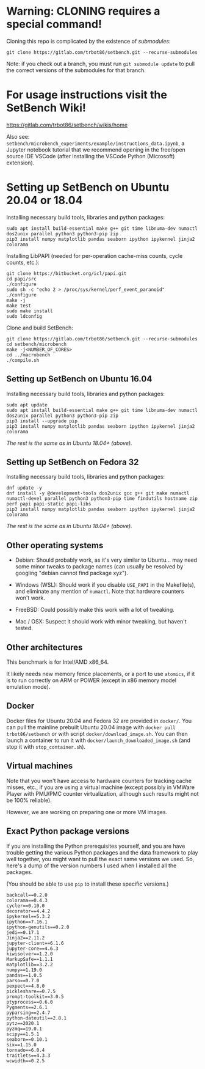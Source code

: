 # Warning: CLONING requires a special command!

Cloning this repo is complicated by the existence of *submodules*:

```
git clone https://gitlab.com/trbot86/setbench.git --recurse-submodules
```

Note: if you check out a branch, you must run `git submodule update` to pull the correct versions of the submodules for that branch.

# For usage instructions visit the SetBench Wiki!
https://gitlab.com/trbot86/setbench/wikis/home

Also see: `setbench/microbench_experiments/example/instructions_data.ipynb`, a Jupyter notebook tutorial that we recommend opening in the free/open source IDE VSCode (after installing the VSCode Python (Microsoft) extension).

# Setting up SetBench on Ubuntu 20.04 or 18.04

Installing necessary build tools, libraries and python packages:
```
sudo apt install build-essential make g++ git time libnuma-dev numactl dos2unix parallel python3 python3-pip zip
pip3 install numpy matplotlib pandas seaborn ipython ipykernel jinja2 colorama
```

Installing LibPAPI (needed for per-operation cache-miss counts, cycle counts, etc.):
```
git clone https://bitbucket.org/icl/papi.git
cd papi/src
./configure
sudo sh -c "echo 2 > /proc/sys/kernel/perf_event_paranoid"
./configure
make -j
make test
sudo make install
sudo ldconfig
```

Clone and build SetBench:
```
git clone https://gitlab.com/trbot86/setbench.git --recurse-submodules
cd setbench/microbench
make -j<NUMBER_OF_CORES>
cd ../macrobench
./compile.sh
```

## Setting up SetBench on Ubuntu 16.04

Installing necessary build tools, libraries and python packages:
```
sudo apt update
sudo apt install build-essential make g++ git time libnuma-dev numactl dos2unix parallel python3 python3-pip zip
pip3 install --upgrade pip
pip3 install numpy matplotlib pandas seaborn ipython ipykernel jinja2 colorama
```

*The rest is the same as in Ubuntu 18.04+ (above).*

## Setting up SetBench on Fedora 32

Installing necessary build tools, libraries and python packages:
```
dnf update -y
dnf install -y @development-tools dos2unix gcc g++ git make numactl numactl-devel parallel python3 python3-pip time findutils hostname zip perf papi papi-static papi-libs
pip3 install numpy matplotlib pandas seaborn ipython ipykernel jinja2 colorama
```

*The rest is the same as in Ubuntu 18.04+ (above).*

## Other operating systems

- Debian: Should probably work, as it's very similar to Ubuntu... may need some minor tweaks to package names (can usually be resolved by googling "debian cannot find package xyz").

- Windows (WSL): Should work if you disable `USE_PAPI` in the Makefile(s), and eliminate any mention of `numactl`. Note that hardware counters won't work.

- FreeBSD: Could possibly make this work with a lot of tweaking.

- Mac / OSX: Suspect it should work with minor tweaking, but haven't tested.

## Other architectures

This benchmark is for Intel/AMD x86_64.

It likely needs new memory fence placements, or a port to use `atomics`, if it is to run correctly on ARM or POWER (except in x86 memory model emulation mode).

## Docker

Docker files for Ubuntu 20.04 and Fedora 32 are provided in `docker/`. You can pull the mainline prebuilt Ubuntu 20.04 image with `docker pull trbot86/setbench` or with script `docker/download_image.sh`. You can then launch a container to run it with `docker/launch_downloaded_image.sh` (and stop it with `stop_container.sh`).

## Virtual machines

Note that you won't have access to hardware counters for tracking cache misses, etc., if you are using a virtual machine (except possibly in VMWare Player with PMU/PMC counter virtualization, although such results might not be 100% reliable).

However, we are working on preparing one or more VM images.

## Exact Python package versions

If you are installing the Python prerequisites yourself, and you are have trouble getting the various Python packages and the data framework to play well together, you might want to pull the exact same versions we used. So, here's a dump of the version numbers I used when I installed all the packages.

(You should be able to use `pip` to install these specific versions.)

```
backcall==0.2.0
colorama==0.4.3
cycler==0.10.0
decorator==4.4.2
ipykernel==5.3.2
ipython==7.16.1
ipython-genutils==0.2.0
jedi==0.17.1
Jinja2==2.11.2
jupyter-client==6.1.6
jupyter-core==4.6.3
kiwisolver==1.2.0
MarkupSafe==1.1.1
matplotlib==3.2.2
numpy==1.19.0
pandas==1.0.5
parso==0.7.0
pexpect==4.8.0
pickleshare==0.7.5
prompt-toolkit==3.0.5
ptyprocess==0.6.0
Pygments==2.6.1
pyparsing==2.4.7
python-dateutil==2.8.1
pytz==2020.1
pyzmq==19.0.1
scipy==1.5.1
seaborn==0.10.1
six==1.15.0
tornado==6.0.4
traitlets==4.3.3
wcwidth==0.2.5
```